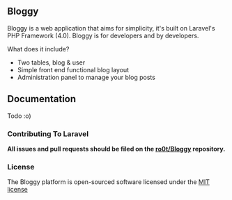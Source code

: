 ## Bloggy

Bloggy is a web application that aims for simplicity, it's built on Laravel's PHP Framework (4.0). Bloggy is for developers and by developers.

What does it include?
* Two tables, blog & user
* Simple front end functional blog layout
* Administration panel to manage your blog posts

## Documentation

Todo :o)

### Contributing To Laravel
**All issues and pull requests should be filed on the [ro0t/Bloggy](http://github.com/ro0t/Bloggy) repository.**

### License
The Bloggy platform is open-sourced software licensed under the [MIT license](http://opensource.org/licenses/MIT)
